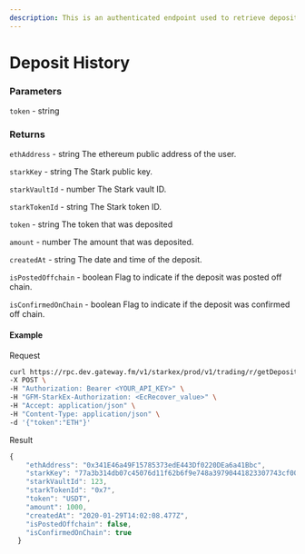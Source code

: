 ```yaml
---
description: This is an authenticated endpoint used to retrieve deposits. A token can be specified to get deposits for a specific token. The limit of deposits returned is 1000.
---
```

# Deposit History

### **Parameters**

`token` - string

### **Returns**
`ethAddress` - string
The ethereum public address of the user.

`starkKey` - string
The Stark public key.

`starkVaultId` - number
The Stark vault ID.

`starkTokenId` - string
The Stark token ID.

`token` - string
The token that was deposited

`amount` - number
The amount that was deposited.

`createdAt` - string
The date and time of the deposit.

`isPostedOffchain` - boolean
Flag to indicate if the deposit was posted off chain.

`isConfirmedOnChain` - boolean
Flag to indicate if the deposit was confirmed off chain.

#### **Example**

Request

```bash
curl https://rpc.dev.gateway.fm/v1/starkex/prod/v1/trading/r/getDeposits \
-X POST \
-H "Authorization: Bearer <YOUR_API_KEY>" \
-H "GFM-StarkEx-Authorization: <EcRecover_value>" \
-H "Accept: application/json" \
-H "Content-Type: application/json" \  
-d '{"token":"ETH"}'
```


Result

```javascript
{
    "ethAddress": "0x341E46a49F15785373edE443Df0220DEa6a41Bbc",
    "starkKey": "77a3b314db07c45076d11f62b6f9e748a39790441823307743cf00d6597ea43",
    "starkVaultId": 123,
    "starkTokenId": "0x7",
    "token": "USDT",
    "amount": 1000,
    "createdAt": "2020-01-29T14:02:08.477Z",
    "isPostedOffchain": false,
    "isConfirmedOnChain": true
  }
```